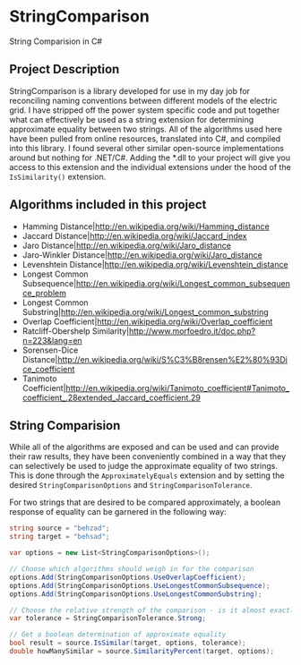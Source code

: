 # StringComparison
String Comparision in C#

## Project Description

StringComparison is a library developed for use in my day job for reconciling naming conventions between different models of the electric grid. 
I have stripped off the power system specific code and put together what can effectively be used as a string extension for determining approximate equality between two strings.
All of the algorithms used here have been pulled from online resources, translated into C#, and compiled into this library. 
I found several other similar open-source implementations around but nothing for .NET/C#. Adding the *.dll to your project will give you access to this extension and the individual extensions under the hood of the `IsSimilarity()` extension.

## Algorithms included in this project

* Hamming Distance|http://en.wikipedia.org/wiki/Hamming_distance
* Jaccard Distance|http://en.wikipedia.org/wiki/Jaccard_index
* Jaro Distance|http://en.wikipedia.org/wiki/Jaro_distance
* Jaro-Winkler Distance|http://en.wikipedia.org/wiki/Jaro_distance
* Levenshtein Distance|http://en.wikipedia.org/wiki/Levenshtein_distance
* Longest Common Subsequence|http://en.wikipedia.org/wiki/Longest_common_subsequence_problem
* Longest Common Substring|http://en.wikipedia.org/wiki/Longest_common_substring
* Overlap Coefficient|http://en.wikipedia.org/wiki/Overlap_coefficient
* Ratcliff-Obershelp Similarity|http://www.morfoedro.it/doc.php?n=223&lang=en
* Sorensen-Dice Distance|http://en.wikipedia.org/wiki/S%C3%B8rensen%E2%80%93Dice_coefficient
* Tanimoto Coefficient|http://en.wikipedia.org/wiki/Tanimoto_coefficient#Tanimoto_coefficient_.28extended_Jaccard_coefficient.29

## String Comparision
While all of the algorithms are exposed and can be used and can provide their raw results, 
they have been conveniently combined in a way that they can selectively be used to judge the approximate equality of two strings. 
This is done through the `ApproximatelyEquals` extension and by setting the desired `StringComparisonOptions` and `StringComparisonTolerance`.

For two strings that are desired to be compared approximately, a boolean response of equality can be garnered in the following way:


```csharp
string source = "behzad";
string target = "behsad";

var options = new List<StringComparisonOptions>();

// Choose which algorithms should weigh in for the comparison
options.Add(StringComparisonOptions.UseOverlapCoefficient);
options.Add(StringComparisonOptions.UseLongestCommonSubsequence);
options.Add(StringComparisonOptions.UseLongestCommonSubstring);

// Choose the relative strength of the comparison - is it almost exactly equal? or is it just close?
var tolerance = StringComparisonTolerance.Strong;

// Get a boolean determination of approximate equality
bool result = source.IsSimilar(target, options, tolerance);
double howManySimilar = source.SimilarityPercent(target, options);
```